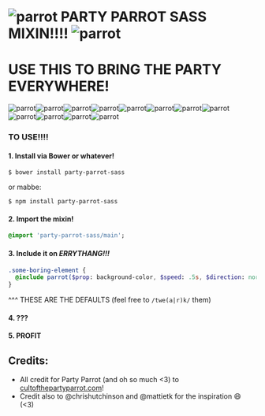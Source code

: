 # ![parrot][left] PARTY PARROT SASS MIXIN!!!! ![parrot][right]
# USE THIS TO BRING THE PARTY EVERYWHERE!
![parrot][middle]![parrot][middle]![parrot][middle]![parrot][middle]![parrot][middle]![parrot][middle]![parrot][middle]![parrot][middle]![parrot][middle]![parrot][middle]![parrot][middle]![parrot][middle]

### TO USE!!!!

#### 1. Install via Bower or whatever!

  ```
  $ bower install party-parrot-sass
  ```

  or mabbe:

  ```
  $ npm install party-parrot-sass
  ```

#### 2. Import the mixin!

  ```SASS
  @import 'party-parrot-sass/main';
  ```

#### 3. Include it on *ERRYTHANG!!!*

  ```SASS
  .some-boring-element {
    @include parrot($prop: background-color, $speed: .5s, $direction: normal);
  }
  ```

  ^^^ THESE ARE THE DEFAULTS (feel free to `/twe(a|r)k/` them)

#### 4. ???

#### 5. PROFIT

## Credits:

* All credit for Party Parrot (and oh so much <3) to [cultofthepartyparrot.com][cult]!
* Credit also to @chrishutchinson and @mattietk for the inspiration :smile: (<3)

[left]: http://cultofthepartyparrot.com/parrots/hd/parrot.gif
[right]: http://cultofthepartyparrot.com/parrots/hd/rightparrot.gif
[middle]: http://cultofthepartyparrot.com/parrots/hd/middleparrot.gif
[cult]: http://cultofthepartyparrot.com/
